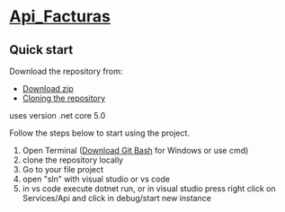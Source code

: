 # [Api_Facturas](https://github.com/andfe008/Api_Factura.git)


## Quick start
Download the repository from:

- [Download zip](https://github.com/andfe008/Api_Factura/archive/refs/heads/main.zip)
- [Cloning the repository](https://github.com/andfe008/Api_Factura.git)

uses version .net core 5.0

Follow the steps below to start using the project.

1. Open Terminal ([Download Git Bash](https://gitforwindows.org/) for Windows or use cmd)
2. clone the repository locally
3. Go to your file project
4. open "sln" with visual studio or vs code
5. in vs code execute dotnet run, or in visual studio press right click on Services/Api  and click in debug/start new instance
